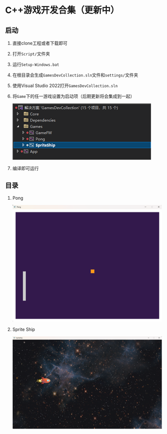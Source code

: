 # C++游戏开发合集（更新中）

## 启动

1. 直接clone工程或者下载即可
2. 打开`Script/`文件夹
3. 运行`Setup-Windows.bat` 
4. 在根目录会生成`GamesDevCollection.sln`文件和`settings/`文件夹
5. 使用Visual Studio 2022打开`GamesDevCollection.sln`
6. 将`Game`下的任一游戏设置为启动项（后期更新将会集成到一起）
    
    ![Untitled](img/Project.png)
    
7. 编译即可运行

## 目录

1. Pong
    
    ![Untitled](img/Pong.png)
    
2. Sprite Ship
    
    ![Untitled](img/SpriteShip.png)